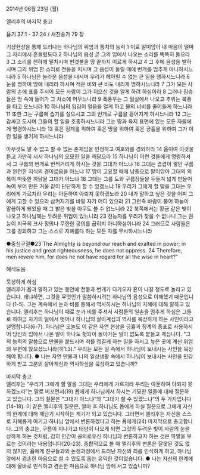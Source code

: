 2014년 06월 23일 (월)

엘리후의 마지막 충고



욥기 37:1 - 37:24 / 새찬송가 79 장


기상현상을 통해 드러나는 하나님의 위엄과 통치의 능력
1 이로 말미암아 내 마음이 떨며 그 자리에서 흔들렸도다 2 하나님의 음성 곧 그의 입에서 나오는 소리를 똑똑히 들으라 3 그 소리를 천하에 펼치시며 번갯불을 땅 끝까지 이르게 하시고 4 그 후에 음성을 발하시며 그의 위엄 찬 소리로 천둥을 치시며 그 음성이 들릴 때에 번개를 멈추게 아니하시느니라 5 하나님은 놀라운 음성을 내시며 우리가 헤아릴 수 없는 큰 일을 행하시느니라 6 눈을 명하여 땅에 내리라 하시며 적은 비와 큰 비도 내리게 명하시느니라 7 그가 모든 사람의 손에 표를 주시어 모든 사람이 그가 지으신 것을 알게 하려 하심이라 8 그러나 짐승들은 땅 속에 들어가 그 처소에 머무느니라 9 폭풍우는 그 밀실에서 나오고 추위는 북풍을 타고 오느니라 10 하나님의 입김이 얼음을 얼게 하고 물의 너비를 줄어들게 하느니라 11 또한 그는 구름에 습기를 실으시고 그의 번개로 구름을 흩어지게 하시느니라 12 그는 감싸고 도시며 그들의 할 일을 조종하시느니라 그는 땅과 육지 표면에 있는 모든 자들에게 명령하시느니라 13 혹은 징계를 위하여 혹은 땅을 위하여 혹은 긍휼을 위하여 그가 이런 일을 생기게 하시느니라

아무것도 알 수 없고 할 수 없는 존재임을 인정하고 여호와를 경외하라 
14 욥이여 이것을 듣고 가만히 서서 하나님의 오묘한 일을 깨달으라 15 하나님이 이런 것들에게 명령하셔서 그 구름의 번개로 번쩍거리게 하시는 것을 그대가 아느냐 16 그대는 겹겹이 쌓인 구름과 완전한 지식의 경이로움을 아느냐 17 땅이 고요할 때에 남풍으로 말미암아 그대의 의복이 따뜻한 까닭을 그대가 아느냐 18 그대는 그를 도와 구름장들을 두들겨 넓게 만들어 녹여 부어 만든 거울 같이 단단하게 할 수 있겠느냐 19 우리가 그에게 할 말을 그대는 우리에게 가르치라 우리는 아둔하여 아뢰지 못하겠노라 20 내가 말하고 싶은 것을 어찌 그에게 고할 수 있으랴 삼켜지기를 바랄 자가 어디 있으랴 21 그런즉 바람이 불어 하늘이 말끔하게 되었을 때 그 밝은 빛을 아무도 볼 수 없느니라 22 북쪽에서는 황금 같은 빛이 나오고 하나님께는 두려운 위엄이 있느니라 23 전능자를 우리가 찾을 수 없나니 그는 권능이 지극히 크사 정의나 무한한 공의를 굽히지 아니하심이니라 24 그러므로 사람들은 그를 경외하고 그는 스스로 지혜롭다 하는 모든 자를 무시하시느니라


●중심구절●23 The Almighty is beyond our reach and exalted in power; in his justice and great righteousness, he does not oppress. 24 Therefore, men revere him, for does he not have regard for all the wise in heart?”

해석도움





묵상하게 하심  
엘리후가 욥과 말하고 있는 동안에 천둥과 번개가 다가오자 혼이 나갈 정도로 놀라고 있습니다. 왜냐하면, 그것을 무엇인가 말씀하시려는 하나님의 음성으로 이해했기 때문입니다 (1-5). 그는 계속해서 눈과 비를 통해서 역사하시는 하나님의 지혜에 대해 말하고 있습니다. 엘리후는 하나님이 때로 눈과 비를 주셔서 사람들의 일손을 멈추게 하심은 그들로 하여금 자기의 일에서 벗어나 하나님의 살아계심과 역사를 묵상하게 하는 사인이라고 설명합니다(6-7). 하나님은 오늘도 이 같은 자연 현상을 긍휼과 징계의 증표로 사용하시어 당신의 입에서 나온 말이 하나도 헛되이 돌아가는 일이 없도록 붙들고 계십니다. “그의 능력의 말씀으로 만물을 붙드시며 죄를 정결케 하는 일을 하시고 높은 곳에 계신 위엄의 우편에 앉으셨느니라(히1:3).” 우리는 모든 일 속에서 하나님이 보내시는 사인을 묵상해야 합니다. 
● 나는 자연 만물과 나의 일상생활 속에서 하나님이 보내시는 사인을 민감하게 받고 그분의 살아계심과 역사하심을 묵상하고 있습니까? 

마지막 충고  
엘리후는 “우리가 그에게 할 말을 그대는 우리에게 가르치라 우리는 아둔하여 아뢰지 못하겠노라”는 말로 비꼬면서(19) 욥에게 하나님께서 하시는 기묘한 일들에 대해 질문하고 있습니다. 그의 질문은 “그대가 아느냐”와 “그대가 할 수 있겠느냐”의 두 가지입니다(14-18). 이 같은 엘리후의 질문은, 얼마 후 하나님도 욥에게 하실 질문으로 그에게 자신의 한계에 대해 깨닫기 시작하는 계기가 되고 있습니다. 그러면서 엘리후는 자신을 스스로 지혜롭게 여기고 하나님 앞에서 변론하겠다고 하는 욥에게(24) 마지막으로 충고합니다. 그의 충고는, 구름이 지나가고 태양이 나오게 되면 그것의 두려운 빛이 사람의 눈을 상하게 하는 것처럼, 감히 인간이 공의로우신 하나님과 변론하고자 하는 것은 파멸을 부르는 것이라는 내용입니다(20-23). 종합적으로 볼 때 엘리후의 변론은 잘못된 것도 없지 않지만, 욥에게 친구들과의 논쟁과정에서 드러난 자신의 죄를 인식하게 하고, 하나님 앞에서 겸손한 마음으로 설 수 있도록 돕는 유익한 것이었습니다.
● 나는 자신의 한계에 대해 올바로 인식하고 겸손한 마음으로 하나님 앞에 서고 있습니까?